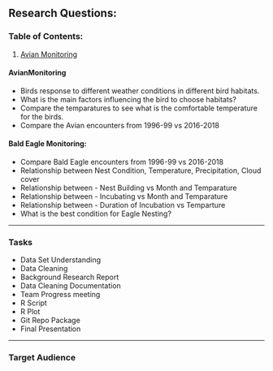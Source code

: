 ## Research Questions: 

### Table of Contents:
1. [Avian Monitoring](###AvianMonitoring)

#### AvianMonitoring
* Birds response to different weather conditions in different bird habitats.
* What is the main factors influencing the bird to choose habitats?
* Compare the temparatures to see what is the comfortable temperature for the birds.
* Compare the Avian encounters from 1996-99 vs 2016-2018 



#### Bald Eagle Monitoring:
* Compare Bald Eagle encounters from 1996-99 vs 2016-2018
* Relationship between Nest Condition, Temperature, Precipitation, Cloud cover
* Relationship between - Nest Building vs Month and Temparature
* Relationship between - Incubating vs Month and Temparature
* Relationship between - Duration of Incubation vs Temparture
* What is the best condition for Eagle Nesting?




___
### Tasks

* Data Set Understanding
* Data Cleaning
* Background Research Report
* Data Cleaning Documentation
* Team Progress meeting
* R Script
* R Plot
* Git Repo Package
* Final Presentation

___
### Target Audience


